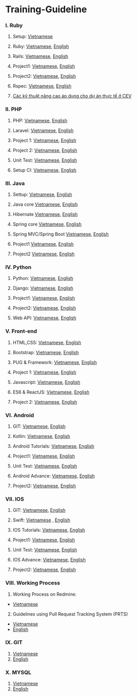 # Training-Guideline

### I. Ruby
1. Setup: [Vietnamese](https://docs.google.com/document/d/1AmASGK2ElxtXEKSh0ZFIBneZuVxtd6_1ofoYAauTicM/edit#)

2. Ruby: [Vietnamese](https://github.com/framgia/Training-Guideline/blob/master/Ruby/ruby.md), [English](https://github.com/framgia/Training-Guideline/blob/master/Ruby/ruby.en.md)

3. Rails: [Vietnamese](https://github.com/framgia/Training-Guideline/blob/master/Rails/rails_tutorial.md), [English](https://github.com/framgia/Training-Guideline/blob/master/Rails/rails_tutorial_en.md)

4. Project1: [Vietnamese](https://github.com/framgia/Training-Guideline/blob/master/Rails/project1.md), [English](https://github.com/framgia/Training-Guideline/blob/master/Rails/project1_en.md)

5. Project2: [Vietnamese](https://github.com/framgia/Training-Guideline/blob/master/Rails/project2.md), [English](https://github.com/framgia/Training-Guideline/blob/master/Rails/project2_en.md)

6. Rspec: [Vietnamese](https://github.com/framgia/Training-Guideline/blob/master/Rails/rspec.md), [English](https://github.com/framgia/Training-Guideline/blob/master/Rails/rspec_en.md)

7. [Các kỹ thuật nâng cao áp dụng cho dự án thực tế ở CEV](https://github.com/framgia/Training-Guideline/blob/master/Rails/advance_knowledge.md)

### II. PHP
1. PHP: [Vietnamese](https://github.com/framgia/Training-Guideline/blob/master/PHP/php.md), [English](https://github.com/framgia/Training-Guideline/blob/master/PHP/php.en.md)

2. Laravel: [Vietnamese](https://github.com/framgia/Training-Guideline/blob/master/Laravel/laravel.md), [English](https://github.com/framgia/Training-Guideline/blob/master/Laravel/laravel.en.md)

3. Project 1: [Vietnamese](https://github.com/framgia/Training-Guideline/blob/master/Laravel/project1.md), [English](https://github.com/framgia/Training-Guideline/blob/master/Laravel/project1.en.md)

4. Project 2: [Vietnamese](https://github.com/framgia/Training-Guideline/blob/master/Laravel/project2.md), [English](https://github.com/framgia/Training-Guideline/blob/master/Laravel/project2.en.md)

5. Unit Test: [Vietnamese](https://github.com/framgia/Training-Guideline/blob/master/Laravel/unittest.md), [English](https://github.com/framgia/Training-Guideline/blob/master/Laravel/unittest.en.md)

6. Setup CI: [Vietnamese](https://github.com/framgia/Training-Guideline/blob/master/Laravel/setup_ci.md), [English](https://github.com/framgia/Training-Guideline/blob/master/Laravel/setup_ci.en.md)

### III. Java
1. Settup:
[Vietnamese](https://docs.google.com/document/d/1Bhce_meNfVhBhtTsPDtclI0Fz56VjB8-g1gKqjKMats/edit?usp=sharing),
[English](https://docs.google.com/document/d/1Bhce_meNfVhBhtTsPDtclI0Fz56VjB8-g1gKqjKMats/edit?usp=sharing)

2. Java core
[Vietnamese](https://github.com/framgia/Training-Guideline/blob/master/Java/javacore_tutorial.md),
[English](https://github.com/framgia/Training-Guideline/blob/master/Java/javacore_tutorial_en.md)

3. Hibernate
[Vietnamese](https://github.com/framgia/Training-Guideline/blob/master/Java/hibernate_tutorial.md),
[English](https://github.com/framgia/Training-Guideline/blob/master/Java/hibernate_tutorial_en.md)

4. Spring core
[Vietnamese](https://github.com/framgia/Training-Guideline/blob/master/Java/SpringCore_tutorial.md),
[English](https://github.com/framgia/Training-Guideline/blob/master/Java/SpringCore_tutorial_en.md)

5. Spring MVC/Spring Boot
[Vietnamese](https://github.com/framgia/Training-Guideline/blob/master/Java/SpringMVC_tutorial.md),
[English](https://github.com/framgia/Training-Guideline/blob/master/Java/SpringMVC_tutorial_en.md)

6. Project1
[Vietnamese](https://github.com/framgia/Training-Guideline/blob/master/Java/project_1.md),
[English](https://github.com/framgia/Training-Guideline/blob/master/Java/project_1_en.md)

7. Project2
[Vietnamese](https://github.com/framgia/Training-Guideline/blob/master/Java/project_2.md),
[English](https://github.com/framgia/Training-Guideline/blob/master/Java/project_2_en.md)

### IV. Python

1. Python: [Vietnamese](https://github.com/framgia/Training-Guideline/blob/master/Python/python.md), [English](https://github.com/framgia/Training-Guideline/blob/master/Python/python_en.md)

2. Django: [Vietnamese](https://github.com/framgia/Training-Guideline/blob/master/Django/django.md), [English](https://github.com/framgia/Training-Guideline/blob/master/Django/django_en.md)

3. Project1: [Vietnamese](https://github.com/framgia/Training-Guideline/blob/master/Django/project1.md), [English](https://github.com/framgia/Training-Guideline/blob/master/Django/project1_en.md)

4. Project2: [Vietnamese](https://github.com/framgia/Training-Guideline/blob/master/Django/project2.md), [English](https://github.com/framgia/Training-Guideline/blob/master/Django/project2_en.md)

5. Web API: [Vietnamese](https://github.com/framgia/Training-Guideline/blob/master/Django/api.md), [English](https://github.com/framgia/Training-Guideline/blob/master/Django/api_en.md)

### V. Front-end

1. HTML,CSS: [Vietnamese](https://github.com/framgia/Training-Guideline/blob/master/FrontEnd/HtmlCss.md), [English](https://github.com/framgia/Training-Guideline/blob/master/FrontEnd/HtmlCss_en.md)

2. Bootstrap: [Vietnamese](https://github.com/framgia/Training-Guideline/blob/master/FrontEnd/Bootstrap.md), [English](https://github.com/framgia/Training-Guideline/blob/master/FrontEnd/Bootstrap_en.md)

3. PUG & Framework: [Vietnamese](https://github.com/framgia/Training-Guideline/blob/master/FrontEnd/PugAndFramework.md), [English](https://github.com/framgia/Training-Guideline/blob/master/FrontEnd/PugAndFramework_en.md)

4. Project 1: [Vietnamese](https://github.com/framgia/Training-Guideline/blob/master/FrontEnd/Project1.md), [English](https://github.com/framgia/Training-Guideline/blob/master/FrontEnd/Project1_en.md)

5. Javascript: [Vietnamese](https://github.com/framgia/Training-Guideline/blob/master/FrontEnd/Javascript.md), [English](https://github.com/framgia/Training-Guideline/blob/master/FrontEnd/Javascript_en.md)

6. ES6 & ReactJS: [Vietnamese](https://github.com/framgia/Training-Guideline/blob/master/FrontEnd/ES6AndReactJS.md), [English](https://github.com/framgia/Training-Guideline/blob/master/FrontEnd/ES6AndReactJS_en.md)

7. Project 2: [Vietnamese](https://github.com/framgia/Training-Guideline/blob/master/FrontEnd/Project2.md), [English](https://github.com/framgia/Training-Guideline/blob/master/FrontEnd/Project2_en.md)

### VI. Android
1. GIT: [Vietnamese](https://github.com/framgia/Training-Guideline/blob/master/Git/git_tutorial.md), [English](https://github.com/framgia/Training-Guideline/blob/master/Git/git_tutorial_en.md)

2. Kotlin: [Vietnamese](https://github.com/framgia/Training-Guideline/blob/master/Kotlin/kotlin.md), [English](https://github.com/framgia/Training-Guideline/blob/master/Kotlin/kotlin.en.md)

4. Android Tutorials: [Vietnamese](https://github.com/framgia/Training-Guideline/blob/master/Android/android_tutorial.md), [English](https://github.com/framgia/Training-Guideline/blob/master/Android/android_tutorial_en.md)

5. Project1: [Vietnamese](https://github.com/framgia/Training-Guideline/blob/master/Android/project1.md), [English](https://github.com/framgia/Training-Guideline/blob/master/Android/project1_en.md)

6. Unit Test:  [Vietnamese](https://github.com/framgia/Training-Guideline/blob/master/Android/unit-test/unit_test.md),
      [English](https://github.com/framgia/Training-Guideline/blob/master/Android/unit-test/unit_test_en.md)

7. Android Advance: [Vietnamese](https://github.com/framgia/Training-Guideline/blob/master/Android/android_advanced.md), [English](https://github.com/framgia/Training-Guideline/blob/master/Android/android_advanced_en.md)

8. Project2: [Vietnamese](https://github.com/framgia/Training-Guideline/blob/master/Android/project2.md), [English](https://github.com/framgia/Training-Guideline/blob/master/Android/project2_en.md)

### VII. IOS
1. GIT: [Vietnamese](https://github.com/framgia/Training-Guideline/blob/master/Git/git_tutorial.md), [English](https://github.com/framgia/Training-Guideline/blob/master/Git/git_tutorial_en.md)

2. Swift: [Vietnamese](https://github.com/framgia/Training-Guideline/blob/master/Swift/swift.md) , [English](https://github.com/framgia/Training-Guideline/blob/master/Swift/swift.en.md)

4. IOS Tutorials: [Vietnamese](https://github.com/framgia/Training-Guideline/blob/master/IOS/ios_tutorial.md), [English](https://github.com/framgia/Training-Guideline/blob/master/IOS/ios_tutorial_en.md)

5. Project1: [Vietnamese](https://github.com/framgia/Training-Guideline/blob/master/IOS/project1.md), [English](https://github.com/framgia/Training-Guideline/blob/master/IOS/project1_en.md)

6. Unit Test: [Vietnamese](https://github.com/framgia/Training-Guideline/blob/master/IOS/unit-test/unit_test.md), [English](https://github.com/framgia/Training-Guideline/blob/master/IOS/unit-test/unit_test_en.md)

7. IOS Advance: [Vietnamese](https://github.com/framgia/Training-Guideline/blob/master/IOS/ios_advanced.md), [English](https://github.com/framgia/Training-Guideline/blob/master/IOS/ios_advanced_en.md)

8. Project2: [Vietnamese](https://github.com/framgia/Training-Guideline/blob/master/IOS/project2.md), [English](https://github.com/framgia/Training-Guideline/blob/master/IOS/project2_en.md)

### VIII. Working Process
1. Working Process on Redmine:
  - [Vietnamese](https://github.com/framgia/Training-Guideline/blob/master/WorkingProcess/redmine/redmine.md)
2. Guidelines using Pull Request Tracking System (PRTS)
  - [Vietnamese](https://github.com/framgia/Training-Guideline/blob/master/WorkingProcess/prts/prts_vi.pdf)
  - [English](https://github.com/framgia/Training-Guideline/blob/master/WorkingProcess/prts/prts_en.pdf)

### IX. GIT
1. [Vietnamese](https://github.com/framgia/Training-Guideline/blob/master/Git/git_tutorial.md)
2. [English](https://github.com/framgia/Training-Guideline/blob/master/Git/git_tutorial_en.md)

### X. MYSQL
1. [Vietnamese](https://github.com/framgia/Training-Guideline/blob/master/mysql/mysql.md)
2. [English](https://github.com/framgia/Training-Guideline/blob/master/mysql/mysql.en.md)
